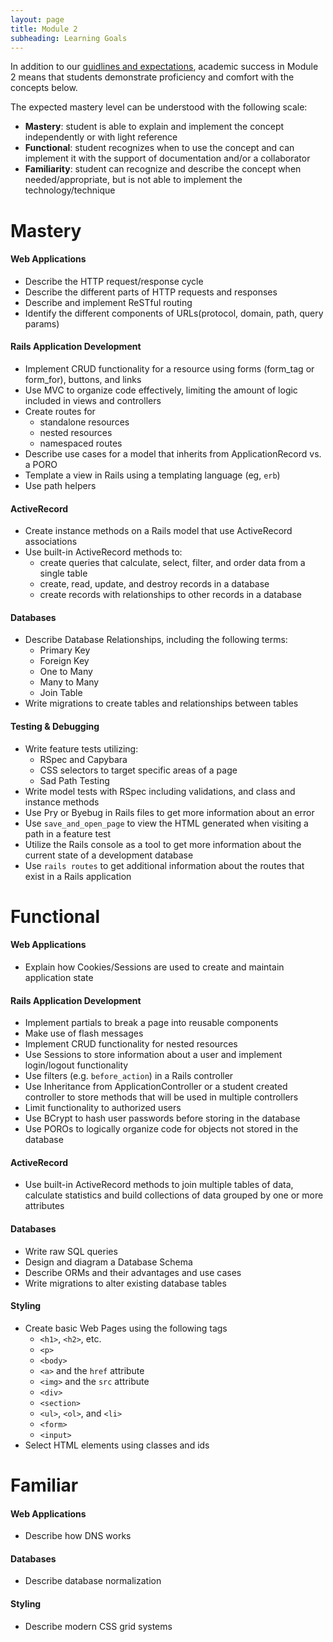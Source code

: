 ```yaml
---
layout: page
title: Module 2
subheading: Learning Goals
---
```


In addition to our [guidlines and expectations](./guidelines_and_expectations), academic success in Module 2 means that students demonstrate proficiency and comfort with the concepts below.

The expected mastery level can be understood with the following scale:

* **Mastery**: student is able to explain and implement the concept independently or with light reference
* **Functional**: student recognizes when to use the concept and can implement it with the support of documentation and/or a collaborator
* **Familiarity**: student can recognize and describe the concept when needed/appropriate, but is not able to implement the technology/technique

# Mastery

#### Web Applications

* Describe the HTTP request/response cycle
* Describe the different parts of HTTP requests and responses
* Describe and implement ReSTful routing
* Identify the different components of URLs(protocol, domain, path, query params)

#### Rails Application Development

* Implement CRUD functionality for a resource using forms (form_tag or form_for), buttons, and links
* Use MVC to organize code effectively, limiting the amount of logic included in views and controllers
* Create routes for
  * standalone resources
  * nested resources
  * namespaced routes
* Describe use cases for a model that inherits from ApplicationRecord vs. a PORO
* Template a view in Rails using a templating language (eg, `erb`)
* Use path helpers

#### ActiveRecord

* Create instance methods on a Rails model that use ActiveRecord associations
* Use built-in ActiveRecord methods to:
  * create queries that calculate, select, filter, and order data from a single table
  * create, read, update, and destroy records in a database
  * create records with relationships to other records in a database

#### Databases

* Describe Database Relationships, including the following terms:
  * Primary Key
  * Foreign Key
  * One to Many
  * Many to Many
  * Join Table
* Write migrations to create tables and relationships between tables

#### Testing & Debugging

* Write feature tests utilizing:
  * RSpec and Capybara
  * CSS selectors to target specific areas of a page
  * Sad Path Testing
* Write model tests with RSpec including validations, and class and instance methods
* Use Pry or Byebug in Rails files to get more information about an error
* Use `save_and_open_page` to view the HTML generated when visiting a path in a feature test
* Utilize the Rails console as a tool to get more information about the current state of a development database
* Use `rails routes` to get additional information about the routes that exist in a Rails application

# Functional

#### Web Applications

* Explain how Cookies/Sessions are used to create and maintain application state

#### Rails Application Development

* Implement partials to break a page into reusable components
* Make use of flash messages
* Implement CRUD functionality for nested resources
* Use Sessions to store information about a user and implement login/logout functionality
* Use filters (e.g. `before_action`) in a Rails controller
* Use Inheritance from ApplicationController or a student created controller to store methods that will be used in multiple controllers
* Limit functionality to authorized users
* Use BCrypt to hash user passwords before storing in the database
* Use POROs to logically organize code for objects not stored in the database

#### ActiveRecord

* Use built-in ActiveRecord methods to join multiple tables of data, calculate statistics and build collections of data grouped by one or more attributes

#### Databases

* Write raw SQL queries
* Design and diagram a Database Schema
* Describe ORMs and their advantages and use cases
* Write migrations to alter existing database tables

#### Styling

* Create basic Web Pages using the following tags
  * `<h1>`, `<h2>`, etc.
  * `<p>`
  * `<body>`
  * `<a>` and the `href` attribute
  * `<img>` and the `src` attribute
  * `<div>`
  * `<section>`
  * `<ul>`, `<ol>`, and `<li>`
  * `<form>`
  * `<input>`
* Select HTML elements using classes and ids

# Familiar

#### Web Applications

* Describe how DNS works

#### Databases

* Describe database normalization

#### Styling

* Describe modern CSS grid systems
